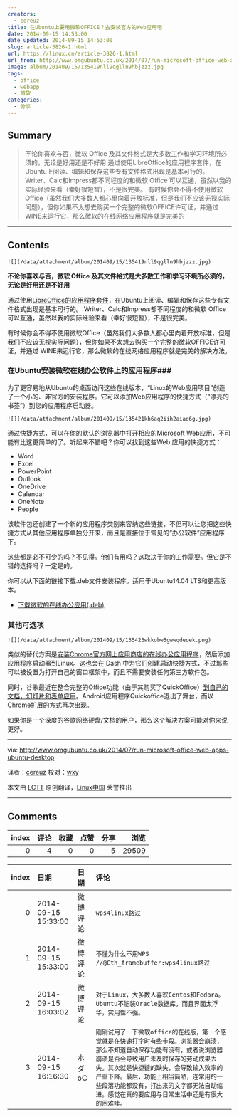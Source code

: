```yaml
---
creators:
  - cereuz
title: 在Ubuntu上要用微软OFFICE？去安装官方的Web应用吧
date: 2014-09-15 14:53:00
date_updated: 2014-09-15 14:53:00
slug: article-3826-1.html
url: https://linux.cn/article-3826-1.html
url_from: http://www.omgubuntu.co.uk/2014/07/run-microsoft-office-web-apps-ubuntu-desktop
image: album/201409/15/135419nll9qglln9hbjzzz.jpg
tags:
  - office
  - webapp
  - 微软
categories:
  - 分享
---
```


## Summary

> 不论你喜欢与否，微软 Office 及其文件格式是大多数工作和学习环境所必须的，无论是好用还是不好用 通过使用LibreOffice的应用程序套件，在Ubuntu上阅读、编辑和保存这些专有文件格式出现是基本可行的。 Writer、Calc和Impress都不同程度的和微软 Office 可以互通，虽然以我的实际经验来看（幸好很短暂），不是很完美。 有时候你会不得不使用微软Office（虽然我们大多数人都心里向着开放标准，但是我们不应该无视实际问题），但你如果不太想去购买一个完整的微软OFFICE许可证，并通过 WINE来运行它，那么微软的在线网络应用程序就是完美的

***

<!-- more -->

## Contents

`![](/data/attachment/album/201409/15/135419nll9qglln9hbjzzz.jpg)`

**不论你喜欢与否，微软 Office 及其文件格式是大多数工作和学习环境所必须的，无论是好用还是不好用**

通过使用[LibreOffice的应用程序套件](http://www.libreoffice.org/)，在Ubuntu上阅读、编辑和保存这些专有文件格式出现是基本可行的。 Writer、Calc和Impress都不同程度的和微软 Office 可以互通，虽然以我的实际经验来看（幸好很短暂），不是很完美。

有时候你会不得不使用微软Office（虽然我们大多数人都心里向着开放标准，但是我们不应该无视实际问题），但你如果不太想去购买一个完整的微软OFFICE许可证，并通过 WINE来运行它，那么微软的在线网络应用程序就是完美的解决方法。

### 在Ubuntu安装微软在线办公软件上的应用程序###

为了更容易地从Ubuntu的桌面访问这些在线版本，“Linux的Web应用项目”创造了一个小的、非官方的安装程序。它可以添加Web应用程序的快捷方式（“漂亮的书签”）到您的应用程序启动器。

`![](/data/attachment/album/201409/15/135421kh6aq2iih2aiad6g.jpg)`

通过快捷方式，可以在你的默认的浏览器中打开相应的Microsoft Web应用，不可能有比这更简单的了。听起来不错吧？你可以找到这些Web 应用的快捷方式：

* Word
* Excel
* PowerPoint
* Outlook
* OneDrive
* Calendar
* OneNote
* People

该软件包还创建了一个新的应用程序类别来容纳这些链接，不但可以让您把这些快捷方式从其他应用程序单独分开来，而且是直接位于常见的“办公软件”应用程序下。

这些都是必不可少的吗？不见得。他们有用吗？这取决于你的工作需要。但它是不错的选择吗？一定是的。

你可以从下面的链接下载.deb文件安装程序。适用于Ubuntu14.04 LTS和更高版本。

* [下载微软的在线办公应用(.deb)](https://docs.google.com/file/d/0ByQnaVw7riBQMjNCUFh4ZlM4Y0E/edit?usp=sharing)

### 其他可选项

`![](/data/attachment/album/201409/15/135423wkkobw5gwwqdeoek.png)`

类似的替代方案是[安装Chrome官方网上应用商店的在线办公应用程序](http://www.omgchrome.com/microsoft-brings-office-online-chrome-web-store/)，然后添加应用程序启动器到Linux。这也会在 Dash 中为它们创建启动快捷方式，不过那些可以被设置为打开自己的窗口框架中，而且不需要安装任何第三方软件包。

同时，谷歌最近在整合完整的Office功能（由于其购买了QuickOffice）[到自己的文档，幻灯片和表单应用](http://www.omgchrome.com/quickoffice-chrome-extension-gets-name-change/)。Android应用程序Quickoffice退出了舞台，而以Chrome扩展的方式再次出现。

如果你是一个深度的谷歌网络硬盘/文档的用户，那么这个解决方案可能对你来说更好。

---

via: <http://www.omgubuntu.co.uk/2014/07/run-microsoft-office-web-apps-ubuntu-desktop>

译者：[cereuz](https://github.com/cereuz) 校对：[wxy](https://github.com/wxy)

本文由 [LCTT](https://github.com/LCTT/TranslateProject) 原创翻译，[Linux中国](https://linux.cn/) 荣誉推出

***

## Comments


|   index |   评论 |   收藏 |   点赞 |   分享 |   浏览 |
|--------:|-------:|-------:|-------:|-------:|-------:|
|       0 |      4 |      0 |      0 |      5 |  29509 |

|   index | 日期                | 日期     | 评论                                                                                                                                                                                                                                                                                                                                                       |
|--------:|:--------------------|:---------|:-----------------------------------------------------------------------------------------------------------------------------------------------------------------------------------------------------------------------------------------------------------------------------------------------------------------------------------------------------------|
|       0 | 2014-09-15 15:33:00 | 微博评论 | `wps4linux路过`                                                                                                                                                                                                                                                                                                                                            |
|       1 | 2014-09-15 15:33:00 | 微博评论 | `不懂为什么不用WPS //@Cth_framebuffer:wps4linux路过`                                                                                                                                                                                                                                                                                                       |
|       2 | 2014-09-15 16:03:02 | 微博评论 | `对于Linux，大多数人喜欢Centos和Fedora。Ubuntu不能装Oracle数据库，而且界面太浮华，实用性不强。`                                                                                                                                                                                                                                                            |
|       3 | 2014-09-15 16:16:30 | 朩ダo○   | `刚刚试用了一下微软office的在线版，第一个感觉就是在快速打字时有些卡段。浏览器会崩溃，那么不知道自动保存功能有没有，或者说浏览器崩溃是否会导致用户未及时保存的劳动成果丢失。其次就是快捷键的缺失，会导致输入效率的严重下降。最后，功能上相当简陋，连常用的一些段落功能都没有，打出来的文字都无法自动缩进。感觉在真的要应用与日常生活中还是有很大的困难哇。` |
